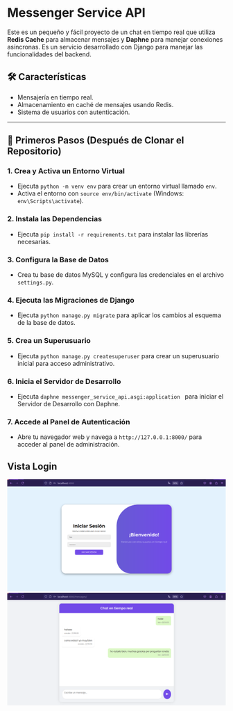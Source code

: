 # Messenger Service API

Este es un pequeño y fácil proyecto de un chat en tiempo real que utiliza **Redis Cache** para almacenar mensajes y **Daphne** para manejar conexiones asíncronas. Es un servicio desarrollado con Django para manejar las funcionalidades del backend.

## 🛠️ Características
- Mensajería en tiempo real.
- Almacenamiento en caché de mensajes usando Redis.
- Sistema de usuarios con autenticación.


---


## 🚀 Primeros Pasos (Después de Clonar el Repositorio)
### 1. Crea y Activa un Entorno Virtual
  * Ejecuta `python -m venv env` para crear un entorno virtual llamado `env`.
  * Activa el entorno con `source env/bin/activate` (Windows: `env\Scripts\activate`).
### 2. Instala las Dependencias
  * Ejecuta `pip install -r requirements.txt` para instalar las librerías necesarias.
### 3. Configura la Base de Datos
  * Crea tu base de datos MySQL y configura las credenciales en el archivo `settings.py`.
### 4. Ejecuta las Migraciones de Django
  * Ejecuta `python manage.py migrate` para aplicar los cambios al esquema de la base de datos.
### 5. Crea un Superusuario
  * Ejecuta `python manage.py createsuperuser` para crear un superusuario inicial para acceso administrativo.
### 6. Inicia el Servidor de Desarrollo
  * Ejecuta `daphne messenger_service_api.asgi:application
` para iniciar el Servidor de Desarrollo con Daphne.
### 7. Accede al Panel de Autenticación
  * Abre tu navegador web y navega a `http://127.0.0.1:8000/` para acceder al panel de administración.

## Vista Login
![Vista previa del demo](demo/login.png)
![Vista previa del demo](demo/user1.png)
